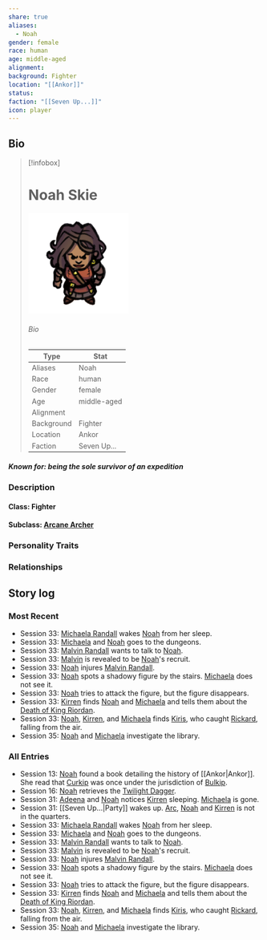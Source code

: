 ```yaml
---
share: true
aliases:
  - Noah
gender: female
race: human
age: middle-aged
alignment: 
background: Fighter
location: "[[Ankor]]"
status: 
faction: "[[Seven Up...]]"
icon: player
---
```

## Bio
> [!infobox]
> # Noah Skie
> ![cover hsmall](../zzz_attachments/Noah.png)
> ###### Bio
> | Type | Stat |
> | ---- | ---- |
> | Aliases | Noah|
> | Race| human |
> | Gender| female|
> | Age | middle-aged|
> | Alignment|| 
> | Background| Fighter|
> | Location|  Ankor|
> | Faction| Seven Up...| 
##### Known for: being the sole survivor of an expedition
### Description
#### Class: Fighter
#### Subclass: [Arcane Archer](https://dnd5e.wikidot.com/fighter:arcane-archer)
### Personality Traits
### Relationships
## Story log
### Most Recent
- Session 33: [Michaela Randall](Michaela%20Randall.md) wakes [Noah](Noah%20Skie.md) from her sleep.
- Session 33: [Michaela](Michaela%20Randall.md) and [Noah](Noah%20Skie.md) goes to the dungeons.
- Session 33: [Malvin Randall](Malvin%20Randall.md) wants to talk to [Noah](Noah%20Skie.md).
- Session 33: [Malvin](Malvin%20Randall.md) is revealed to be [Noah](Noah%20Skie.md)'s recruit.
- Session 33: [Noah](Noah%20Skie.md) injures [Malvin Randall](Malvin%20Randall.md).
- Session 33: [Noah](Noah%20Skie.md) spots a shadowy figure by the stairs. [Michaela](Michaela%20Randall.md) does not see it.
- Session 33: [Noah](Noah%20Skie.md) tries to attack the figure, but the figure disappears.
- Session 33: [Kirren](Kirren%20Acquermann.md) finds [Noah](Noah%20Skie.md) and [Michaela](Michaela%20Randall.md) and tells them about the [Death of King Riordan](Death%20of%20King%20Riordan.md).
- Session 33: [Noah](Noah%20Skie.md), [Kirren](Kirren%20Acquermann.md), and [Michaela](Michaela%20Randall.md) finds [Kiris](Kiris%20Acquermann.md), who caught [Rickard](Rickard%20Kyp.md), falling from the air.
- Session 35: [Noah](Noah%20Skie.md) and [Michaela](Michaela%20Randall.md) investigate the library.

### All Entries
- Session 13: [Noah](Noah%20Skie.md) found a book detailing the history of [[Ankor|Ankor]]. She read that [Curkip](Curkip.md) was once under the jurisdiction of [Bulkip](Bulkip.md).
- Session 16: [Noah](Noah%20Skie.md) retrieves the [Twilight Dagger](Twilight%20Dagger.md).
- Session 31: [Adeena](Adeena%20Oberron.md) and [Noah](Noah%20Skie.md) notices [Kirren](Kirren%20Acquermann.md) sleeping. [Michaela](Michaela%20Randall.md) is gone.
- Session 31: [[Seven Up...|Party]] wakes up. [Arc](Arc.md), [Noah](Noah%20Skie.md) and [Kirren](Kirren%20Acquermann.md) is not in the quarters.
- Session 33: [Michaela Randall](Michaela%20Randall.md) wakes [Noah](Noah%20Skie.md) from her sleep.
- Session 33: [Michaela](Michaela%20Randall.md) and [Noah](Noah%20Skie.md) goes to the dungeons.
- Session 33: [Malvin Randall](Malvin%20Randall.md) wants to talk to [Noah](Noah%20Skie.md).
- Session 33: [Malvin](Malvin%20Randall.md) is revealed to be [Noah](Noah%20Skie.md)'s recruit.
- Session 33: [Noah](Noah%20Skie.md) injures [Malvin Randall](Malvin%20Randall.md).
- Session 33: [Noah](Noah%20Skie.md) spots a shadowy figure by the stairs. [Michaela](Michaela%20Randall.md) does not see it.
- Session 33: [Noah](Noah%20Skie.md) tries to attack the figure, but the figure disappears.
- Session 33: [Kirren](Kirren%20Acquermann.md) finds [Noah](Noah%20Skie.md) and [Michaela](Michaela%20Randall.md) and tells them about the [Death of King Riordan](Death%20of%20King%20Riordan.md).
- Session 33: [Noah](Noah%20Skie.md), [Kirren](Kirren%20Acquermann.md), and [Michaela](Michaela%20Randall.md) finds [Kiris](Kiris%20Acquermann.md), who caught [Rickard](Rickard%20Kyp.md), falling from the air.
- Session 35: [Noah](Noah%20Skie.md) and [Michaela](Michaela%20Randall.md) investigate the library.
